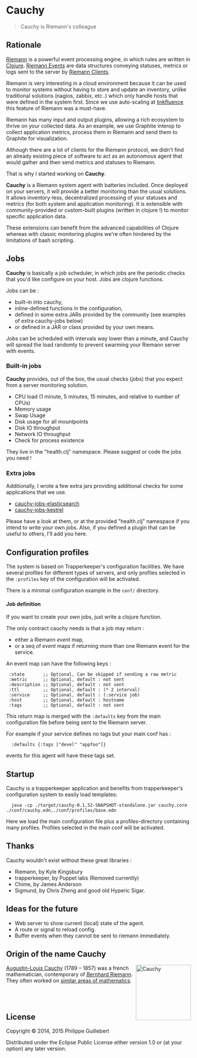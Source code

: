 # Cauchy

> Cauchy is Riemann's colleague

## Rationale

[Riemann](http://riemann.io) is a powerful event processing engine, in
which rules are written in [Clojure](http://clojure.org).
[Riemann Events](http://riemann.io/concepts.html) are data structures
conveying statuses, metrics or logs sent to the server by
[Riemann Clients](http://riemann.io/clients.html).

Riemann is very interesting in a cloud environment because it can be
used to monitor systems without having to store and update an inventory,
unlike traditional solutions (nagios, zabbix, etc..) which only handle
hosts that were defined in the system first. Since we use auto-scaling
at [linkfluence](http://linkfluence.com) this feature of Riemann was
a must-have.

Riemann has many input and output plugins, allowing a rich ecosystem to
thrive on your collected data. As an example, we use Graphite interop
to collect application metrics, process them in Riemann and send them
to Graphite for visualization.

Although there are a lot of clients for the Riemann protocol, we didn't
find an already existing piece of software to act as an autonomous agent
that would gather and then send metrics and statuses to Riemann.

That is why I started working on **Cauchy**.

**Cauchy** is a Riemann system agent with batteries included. Once
deployed on your servers, it will provide a better monitoring than
the usual solutions. It allows inventory-less, decentralized processing
of your statuses and metrics (for both system and application
monitoring). It is extensible with community-provided or custom-built
plugins (written in clojure !) to monitor specific application data.

These extensions can benefit from the advanced capabilities of Clojure
whereas with classic monitoring plugins we're often hindered by the
limitations of bash scripting.

## Jobs

**Cauchy** is basically a job scheduler, in which jobs are the periodic
checks that you'd like configure on your host. Jobs are clojure
functions.

Jobs can be :
* built-in into cauchy,
* inline-defined functions in the configuration,
* defined in some extra JARs provided by the community (see examples of
  extra cauchy-jobs below)
* or defined in a JAR or class provided by your own means.

Jobs can be scheduled with intervals way lower than a minute, and Cauchy
will spread the load randomly to prevent swarming your Riemann server with
events.

### Built-in jobs

**Cauchy** provides, out of the box, the usual checks (jobs) that you
expect from a server monitoring solution.

* CPU load (1 minute, 5 minutes, 15 minutes, and relative to number of CPUs)
* Memory usage
* Swap Usage
* Disk usage for all mountpoints
* Disk IO throughput
* Network IO throughput
* Check for process existence

They live in the "health.clj" namespace. Please suggest or code
the jobs you need !

### Extra jobs

Additionally, I wrote a few extra jars providing additional checks
for some applications that we use.

* [cauchy-jobs-elasticsearch](https://github.com/pguillebert/cauchy-jobs-elasticsearch)
* [cauchy-jobs-kestrel](https://github.com/pguillebert/cauchy-jobs-kestrel)

Please have a look at them, or at the provided "health.clj" namespace
if you intend to write your own jobs. Also, if you defined a plugin
that can be useful to others, I'll add you here.

## Configuration profiles

The system is based on Trapperkeeper's configuration facilities. We have
several profiles for different types of servers, and only profiles selected
in the `:profiles` key of the configuration will be activated.

There is a minimal configuration example in the `conf/` directory.

#### Job definition

If you want to create your own jobs, just write a clojure function.

The only contract cauchy needs is that a job may return :
* either a Riemann *event* map,
* or a seq of *event* maps if returning more than one Riemann event
for the service.

An event map can have the following keys :

     :state       ;; Optional, Can be skipped if sending a raw metric
     :metric      ;; Optional, default : not sent
     :description ;; Optional, default : not sent
     :ttl         ;; Optional, default : (* 2 interval)
     :service     ;; Optional, default : (:service job)
     :host        ;; Optional, default : hostname
     :tags        ;; Optional, default : not sent

This return map is merged with the `:defaults` key from the
main configuration file before being sent to the Riemann server.

For example if your service defines no tags but your main conf has :

      :defaults {:tags ["devel" "appfoo"]}

events for this agent will have these tags set.

## Startup

Cauchy is a trapperkeeper application and benefits from
trapperkeeper's configuration system to easily load templates:

```
  java -cp ./target/cauchy-0.1.52-SNAPSHOT-standalone.jar cauchy.core ./conf/cauchy.edn,./conf/profiles/base.edn 
```

Here we load the main configuration file plus a profiles-directory containing many profiles.
Profiles selected in the main conf will be activated.

## Thanks

Cauchy wouldn't exist without these great libraries :

* Riemann, by Kyle Kingsbury
* trapperkeeper, by Puppet labs (Removed currently)
* Chime, by James Anderson
* Sigmund, by Chris Zheng and good old Hyperic Sigar.

## Ideas for the future

* Web server to show current (local) state of the agent.
* A route or signal to reload config.
* Buffer events when they cannot be sent to riemann immediately.

## Origin of the name Cauchy

<img src="http://upload.wikimedia.org/wikipedia/commons/d/d3/Augustin-Louis_Cauchy_1901.jpg"
title="Cauchy" align="right" height="150px"/>


[Augustin-Louis Cauchy](http://en.wikipedia.org/wiki/Augustin-Louis_Cauchy)
(1789 – 1857) was a french mathematician, contemporary of
[Bernhard Riemann](http://en.wikipedia.org/wiki/Bernhard_Riemann).
They often worked on
[similar areas of mathematics](http://en.wikipedia.org/wiki/Cauchy%E2%80%93Riemann_equations).


<div width="100%">&nbsp; </div>


<div width="100%">&nbsp; </div>


## License

Copyright © 2014, 2015 Philippe Guillebert

Distributed under the Eclipse Public License either version 1.0 or (at
your option) any later version.

